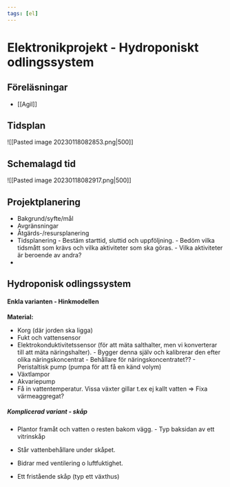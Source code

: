 ```yaml
---
tags: [el]
---
```

# Elektronikprojekt - Hydroponiskt odlingssystem

## Föreläsningar
- [[Agil]]

## Tidsplan
![[Pasted image 20230118082853.png|500]]

## Schemalagd tid
![[Pasted image 20230118082917.png|500]]

## Projektplanering
- Bakgrund/syfte/mål
- Avgränsningar
- Åtgärds-/resursplanering
- Tidsplanering
	  - Bestäm starttid, sluttid och uppföljning.
	  - Bedöm vilka tidsmått som krävs och vilka aktiviteter som ska göras.
	  - Vilka aktiviteter är beroende av andra?
- 

## Hydroponisk odlingssystem

#### Enkla varianten - Hinkmodellen
**Material:**
- Korg (där jorden ska ligga)
- Fukt och vattensensor
- Elektrokonduktivitetssensor (för att mäta salthalter, men vi konverterar till att mäta näringshalter). 
		- Bygger denna själv och kalibrerar den efter olika näringskoncentrat
		- Behållare för näringskoncentratet??
		- Peristaltisk pump (pumpa för att få en känd volym)
- Växtlampor
- Akvariepump
- Få in vattentemperatur. Vissa växter gillar t.ex ej kallt vatten
  $\Rightarrow$ Fixa värmeaggregat?

##### Komplicerad variant - skåp
- Plantor framåt och vatten o resten bakom vägg. 
		- Typ baksidan av ett vitrinskåp
- Står vattenbehållare under skåpet. 
- Bidrar med ventilering o luftfuktighet.

- Ett fristående skåp (typ ett växthus)

